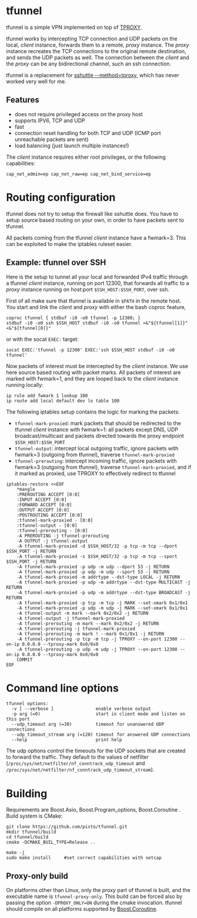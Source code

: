 # tfunnel
tfunnel is a simple VPN implemented on top of [TPROXY](https://www.kernel.org/doc/Documentation/networking/tproxy.txt).

tfunnel works by intercepting TCP connection and UDP packets on the local, *client* instance, forwards them to a remote, *proxy* instance. The *proxy* instance recreates the TCP connections to the original remote destination, and sends the UDP packets as well. The connection between the *client* and the *proxy* can be any bidirectional channel, such an ssh connection.

tfunnel is a replacement for [sshuttle --method=tproxy](https://github.com/sshuttle/sshuttle), which has never worked very well for me.

## Features
* does not require privileged access on the proxy host
* supports IPV6, TCP and UDP
* fast
* connection reset handling for both TCP and UDP (ICMP port unreachable packets are sent)
* load balancing (just launch multiple instances!)

The *client* instance requires either root privileges, or the following capabilities:
```
cap_net_admin=ep cap_net_raw=ep cap_net_bind_service=ep
```

# Routing configuration
tfunnel does not try to setup the firewall like sshuttle does. You have to setup source based routing on your own, in order to have packets sent to tfunnel.

All packets coming from the tfunnel *client* instance have a fwmark=3. This can be exploited to make the iptables ruleset easier.

## Example: tfunnel over SSH
Here is the setup to tunnel all your local and forwarded IPv4 traffic through a tfunnel *client* instance, running on port 12300, that forwards all traffic to a *proxy* instance running on host:port `$SSH_HOST:$SSH_PORT`, over ssh.

First of all make sure that tfunnel is available in `$PATH` in the remote host. You start and link the *client* and *proxy* with either the bash coproc feature,
```
coproc tfunnel { stdbuf -i0 -o0 tfunnel -p 12300; }
stdbuf -i0 -o0 ssh $SSH_HOST stdbuf -i0 -o0 tfunnel >&"${tfunnel[1]}" <&"${tfunnel[0]}"
```
or with the socat `EXEC:` target:
```
socat EXEC:'tfunnel -p 12300' EXEC:'ssh $SSH_HOST stdbuf -i0 -o0 tfunnel'
```

Now packets of interest must be intercepted by the *client* instance. We use here source based routing with packet marks. All packets of interest are marked with fwmark=1, and they are looped back to the *client* instance running locally:
```
ip rule add fwmark 1 lookup 100
ip route add local default dev lo table 100
```

The following iptables setup contains the logic for marking the packets:
* `tfunnel-mark-proxied`: mark packets that should be redirected to the tfunnel *client* instance with fwmark=1: all packets except DNS, UDP broadcast/multicast and packets directed towards the proxy endpoint `$SSH_HOST:$SSH_PORT`
* `tfunnel-output`: intercept local outgoing traffic, ignore packets with fwmark=3 (outgoing from tfunnel), traverse `tfunnel-mark-proxied`
* `tfunnel-prerouting`: intercept incoming traffic, ignore packets with fwmark=3 (outgoing from tfunnel), traverse `tfunnel-mark-proxied`, and if it marked as proxied, use TPROXY to effectively redirect to tfunnel
```
iptables-restore <<EOF
    *mangle
    :PREROUTING ACCEPT [0:0]
    :INPUT ACCEPT [0:0]
    :FORWARD ACCEPT [0:0]
    :OUTPUT ACCEPT [0:0]
    :POSTROUTING ACCEPT [0:0]
    :tfunnel-mark-proxied - [0:0]
    :tfunnel-output - [0:0]
    :tfunnel-prerouting - [0:0]
    -A PREROUTING -j tfunnel-prerouting
    -A OUTPUT -j tfunnel-output
    -A tfunnel-mark-proxied -d $SSH_HOST/32 -p tcp -m tcp --dport $SSH_PORT -j RETURN
    -A tfunnel-mark-proxied -s $SSH_HOST/32 -p tcp -m tcp --sport $SSH_PORT -j RETURN
    -A tfunnel-mark-proxied -p udp -m udp --dport 53 -j RETURN
    -A tfunnel-mark-proxied -p udp -m udp --sport 53 -j RETURN
    -A tfunnel-mark-proxied -m addrtype --dst-type LOCAL -j RETURN
    -A tfunnel-mark-proxied -p udp -m addrtype --dst-type MULTICAST -j RETURN
    -A tfunnel-mark-proxied -p udp -m addrtype --dst-type BROADCAST -j RETURN
    -A tfunnel-mark-proxied -p tcp -m tcp -j MARK --set-xmark 0x1/0x1
    -A tfunnel-mark-proxied -p udp -m udp -j MARK --set-xmark 0x1/0x1
    -A tfunnel-output -m mark --mark 0x2/0x2 -j RETURN
    -A tfunnel-output -j tfunnel-mark-proxied
    -A tfunnel-prerouting -m mark --mark 0x2/0x2 -j RETURN
    -A tfunnel-prerouting -j tfunnel-mark-proxied
    -A tfunnel-prerouting -m mark ! --mark 0x1/0x1 -j RETURN
    -A tfunnel-prerouting -p tcp -m tcp -j TPROXY --on-port 12300 --on-ip 0.0.0.0 --tproxy-mark 0x0/0x0
    -A tfunnel-prerouting -p udp -m udp -j TPROXY --on-port 12300 --on-ip 0.0.0.0 --tproxy-mark 0x0/0x0
    COMMIT
EOF
```

# Command line options
```
tfunnel options:
  -v [ --verbose ]                enable verbose output
  -p arg (=0)                     start in client mode and listen on this port
  --udp_timeout arg (=30)         timeout for unanswered UDP connections
  --udp_timeout_stream arg (=120) timeout for answered UDP connections
  --help                          print help
```
The udp options control the timeouts for the UDP sockets that are created to forward the traffic. They default to the values of netfilter (`/proc/sys/net/netfilter/nf_conntrack_udp_timeout` and `/proc/sys/net/netfilter/nf_conntrack_udp_timeout_stream`).

# Building
Requirements are Boost.Asio, Boost.Program\_options, Boost.Coroutine . Build system is CMake:
```
git clone https://github.com/pisto/tfunnel.git
mkdir tfunnel/build
cd tfunnel/build
cmake -DCMAKE_BUIL_TYPE=Release ..

make -j
sudo make install     #set correct capabilities with setcap
```

## Proxy-only build
On platforms other than Linux, only the *proxy* part of tfunnel is built, and the executable name is `tfunnel-proxy-only`. This build can be forced also by passing the option `-DPROXY_ONLY=ON` during the cmake invocation. tfunnel should compile on all platforms supported by [Boost.Coroutine](https://www.boost.org/doc/libs/1_70_0/libs/context/doc/html/context/architectures.html).
